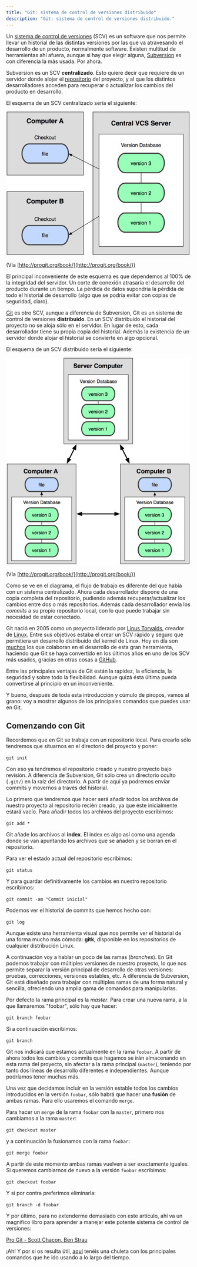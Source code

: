 ```yaml
---
title: "Git: sistema de control de versiones distribuido"
description: "Git: sistema de control de versiones distribuido."
---
```


Un [sistema de control de versiones](http://es.wikipedia.org/wiki/Control_de_versiones) (SCV) es un software que nos permite llevar un historial de las distintas versiones por las que va atravesando el desarrollo de un producto, normalmente software. Existen multitud de herramientas ahí afuera, aunque si hay que elegir alguna, [Subversion](http://es.wikipedia.org/wiki/Subversion "Subversion") es con diferencia la más usada. Por ahora.

Subversion es un SCV **centralizado**. Esto quiere decir que requiere de un servidor donde alojar el [repositorio](http://es.wikipedia.org/wiki/Repositorio "repositorio") del proyecto, y al que los distintos desarrolladores acceden para recuperar o actualizar los cambios del producto en desarrollo.

El esquema de un SCV centralizado sería el siguiente:

![sistema de control de versiones centralizado](/images/blog/2015/centralized-vcs.png)

(Vía [http://progit.org/book/](http://progit.org/book/))

El principal inconveniente de este esquema es que dependemos al 100% de la integridad del servidor. Un corte de conexión atrasaría el desarrollo del producto durante un tiempo. La pérdida de datos supondría la pérdida de todo el historial de desarrollo (algo que se podría evitar con copias de seguridad, claro).

[Git](http://git-scm.com/) es otro SCV, aunque a diferencia de Subversion, Git es un sistema de control de versiones **distribuido**. En un SCV distribuido el historial del proyecto no se aloja sólo en el servidor. En lugar de esto, cada desarrollador tiene su propia copia del historial. Además la existencia de un servidor donde alojar el historial se convierte en algo opcional. 

El esquema de un SCV distribuido sería el siguiente:

![sistema de control de versiones distribuido](/images/blog/2015/distributed-vcs.png)

(Vía [http://progit.org/book/](http://progit.org/book/))

Como se ve en el diagrama, el flujo de trabajo es diferente del que había con un sistema centralizado. Ahora cada desarrollador dispone de una copia completa del repositorio, pudiendo además recuperar/actualizar los cambios entre dos o más repositorios. Además cada desarrollador envía los _commits_ a su propio repositorio local, con lo que puede trabajar sin necesidad de estar conectado.

Git nació en 2005 como un proyecto liderado por [Linus Torvalds](http://es.wikipedia.org/wiki/Linus_Torvalds), creador de [Linux](http://es.wikipedia.org/wiki/Linux_%28n%C3%BAcleo%29). Entre sus objetivos estaba el crear un SCV rápido y seguro que permitiera un desarrollo distribuido del kernel de Linux. Hoy en día son [muchos](http://git-scm.com/about) los que colaboran en el desarrollo de esta gran herramienta, haciendo que Git se haya convertido en los últimos años en uno de los SCV más usados, gracias en otras cosas a [GitHub](http://github.com/).

Entre las principales ventajas de Git están la rapidez, la eficiencia, la seguridad y sobre todo la flexibilidad. Aunque quizá ésta última pueda convertirse al principio en un inconveniente.

Y bueno, después de toda esta introducción y cúmulo de piropos, vamos al grano: voy a mostrar algunos de los principales comandos que puedes usar en Git.

## Comenzando con Git

Recordemos que en Git se trabaja con un repositorio local. Para crearlo sólo tendremos que situarnos en el directorio del proyecto y poner:

`git init`

Con eso ya tendremos el repositorio creado y nuestro proyecto bajo revisión. A diferencia de Subversion, Git sólo crea un directorio oculto (`.git/`) en la raíz del directorio. A partir de aquí ya podremos enviar commits y movernos a través del historial.

Lo primero que tendremos que hacer será añadir todos los archivos de nuestro proyecto al repositorio recién creado, ya que éste inicialmente estará vacío. Para añadir todos los archivos del proyecto escribimos:

`git add *`

Git añade los archivos al **index**. El index es algo así como una agenda donde se van apuntando los archivos que se añaden y se borran en el repositorio.

Para ver el estado actual del repositorio escribimos:

`git status`

Y para guardar definitivamente los cambios en nuestro repositorio escribimos:

`git commit -am "Commit inicial"`

Podemos ver el historial de commits que hemos hecho con:

`git log`

Aunque existe una herramienta visual que nos permite ver el historial de una forma mucho más cómoda: **gitk**, disponible en los repositorios de cualquier distribución Linux.

A continuación voy a hablar un poco de las ramas (_branches_). En Git podemos trabajar con múltiples versiones de nuestro proyecto, lo que nos permite separar la versión principal de desarrollo de otras versiones: pruebas, correcciones, versiones estables, etc. A diferencia de Subversion, Git está diseñado para trabajar con múltiples ramas de una forma natural y sencilla, ofreciendo una amplia gama de comandos para manipularlas.

Por defecto la rama principal es la _master_. Para crear una nueva rama, a la que llamaremos "foobar", sólo hay que hacer:

`git branch foobar`

Si a continuación escribimos:

`git branch`

Git nos indicará que estamos actualmente en la rama `foobar`. A partir de ahora todos los cambios y commits que hagamos se irán almacenando en esta rama del proyecto, sin afectar a la rama principal (`master`), teniendo por tanto dos líneas de desarrollo diferentes e independientes. Aunque podríamos tener muchas más.

Una vez que decidamos incluir en la versión estable todos los cambios introducidos en la versión `foobar`, sólo habrá que hacer una **fusión** de ambas ramas. Para ello usaremos el comando `merge`.

Para hacer un `merge` de la rama `foobar` con la `master`, primero nos cambiamos a la rama `master`:

`git checkout master`

y a continuación la fusionamos con la rama `foobar`:

`git merge foobar`

A partir de este momento ambas ramas vuelven a ser exactamente iguales. Si queremos cambiarnos de nuevo a la versión `foobar` escribimos:

`git checkout foobar`

Y si por contra preferimos eliminarla:

`git branch -d foobar`

Y por último, para no extenderme demasiado con este artículo, ahí va un magnífico libro para aprender a manejar este potente sistema de control de versiones:

[Pro Git - Scott Chacon, Ben Strau](http://git-scm.com/book)

¡Ah! Y por si os resulta útil, [aquí](https://github.com/srus/git-cheatsheet/blob/master/git-cheatsheet-es.txt) tenéis una chuleta con los principales comandos que he ido usando a lo largo del tiempo.
